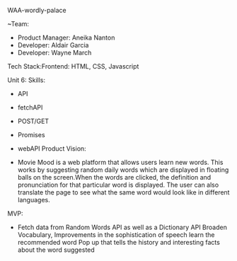 WAA-wordly-palace

~Team:

* Product Manager: Aneika Nanton
* Developer: Aldair Garcia
* Developer: Wayne March

Tech Stack:Frontend: HTML, CSS, Javascript

Unit 6: Skills:

* API
* fetchAPI
* POST/GET
* Promises
* webAPI
Product Vision:

* Movie Mood is a web platform that allows users learn new words. This works by suggesting random daily words which are displayed in floating balls on the screen.When the words are clicked, the definition and pronunciation for that particular word is displayed. The user can also translate the page to see what the same word would look like in different languages.

MVP:

* Fetch data from Random Words API as well as a Dictionary API
Broaden Vocabulary, Improvements in the sophistication of speech learn the recommended word
Pop up that tells the history and interesting facts about the word suggested

